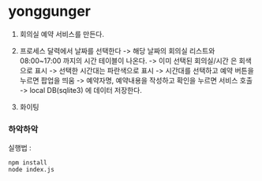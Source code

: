 # yonggunger

1. 회의실 예약 서비스를 만든다.
2. 프로세스
  달력에서 날짜를 선택한다 -> 
  해당 날짜의 회의실 리스트와 08:00~17:00 까지의 시간 테이블이 나온다. -> 
  이미 선택된 회의실/시간 은 회색으로 표시 -> 
  선택한 시간대는 파란색으로 표시 -> 
  시간대를 선택하고 예약 버튼을 누르면 팝업을 띄움 ->
  예약자명, 예약내용을 작성하고 확인을 누르면 서비스 호출 ->
  local DB(sqlite3) 에 데이터 저장한다.

3. 화이팅

### 하악하악 

실행법 : 

~~~
npm install
node index.js 
~~~
